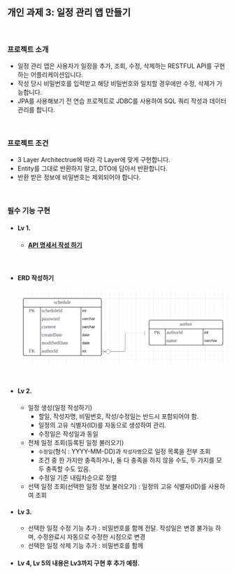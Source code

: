 ## 개인 과제 3: 일정 관리 앱 만들기

<br>

### 프로젝트 소개
- 일정 관리 앱은 사용자가 일정을 추가, 조회, 수정, 삭제하는 RESTFUL API를 구현하는 어플리케이션입니다.
- 작성 당시 비밀번호를 입력받고 해당 비밀번호와 일치할 경우에만 수정, 삭제가 가능합니다.
- JPA를 사용해보기 전 연습 프로젝트로 JDBC를 사용하여 SQL 쿼리 작성과 데이터 관리를 합니다.

<br>

### 프로젝트 조건
- 3 Layer Architectrue에 따라 각 Layer에 맞게 구현합니다.
- Entity를 그대로 반환하지 말고, DTO에 담아서 반환합니다.
- 반환 받은 정보에 비밀번호는 제외되어야 합니다.


<br>

### 필수 기능 구현
- #### Lv 1.
  - #### [API 명세서 작성 하기](https://buttery-caravel-ad6.notion.site/0c6128a26a16468e8eea13fe2ca79131?v=ea833add42784c129a0d3a8119058308)

<br>

  - #### ERD 작성하기
    ![ERD](ERD-1.png)

<br>

- #### Lv 2.
  - 일정 생성(일정 작성하기)
    - 할일, 작성자명, 비밀번호, 작성/수정일는 반드시 포함되어야 함.
    - 일정의 고유 식별자(ID)를 자동으로 생성하여 관리.
    - 수정일은 작성일과 동일
  - 전체 일정 조회(등록된 일정 불러오기)
    - `수정일`(형식 : YYYY-MM-DD)과 `작성자명`으로 일정 목록을 전부 조회
    - 조건 중 한 가지만 충족하거나, 둘 다 충족을 하지 않을 수도, 두 가지를 모두 충족할 수도 있음.
    - 수정일 기준 내림차순으로 정렬
  - 선택 일정 조회(선택한 일정 정보 불러오기) : 일정의 고유 식별자(ID)를 사용하여 조회
- #### Lv 3. 
  - 선택한 일정 수정 기능 추가 : 비밀번호를 함께 전달. 작성일은 변경 불가능 하며, 수정완료시 자동으로 수정한 시점으로 변경
  - 선택한 일정 삭제 기능 추가 : 비밀번호를 함께 

- #### Lv 4, Lv 5의 내용은 Lv3까지 구현 후 추가 예정.